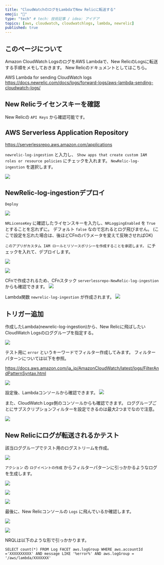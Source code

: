 ```yaml
---
title: "CloudWatchのログをLambdaでNew Relicに転送する"
emoji: "🌊"
type: "tech" # tech: 技術記事 / idea: アイデア
topics: [aws, cloudwatch, cloudwatchlogs, lambda, newrelic]
published: true
---
```


## このページについて
Amazon CloudWatch LogsのログをAWS Lambdaで、New RelicのLogsに転送する手順をメモしておきます。
New Relicのドキュメントとしてはこちら。

AWS Lambda for sending CloudWatch logs
https://docs.newrelic.com/docs/logs/forward-logs/aws-lambda-sending-cloudwatch-logs/

## New Relicライセンスキーを確認
New Relicの `API Keys` から確認可能です。

## AWS Serverless Application Repository
https://serverlessrepo.aws.amazon.com/applications

`newrelic-log-ingestion` と入力し、 `Show apps that create custom IAM roles or resource policies` にチェックを入れます。
`NewRelic-log-ingestion` を選択します。

![](/images/0eb335db136437/lambda_01.png)

## NewRelic-log-ingestionデプロイ
`Deploy`

![](/images/0eb335db136437/lambda_02.png)

`NRLicenseKey` に確認したライセンスキーを入力し、`NRLoggingEnabled` を `True` とすることを忘れずに。
デフォルト `false` なので忘れるとログ飛びません。
(ここで設定を忘れた場合は、後ほどCFnのパラメータを変えて反映させればOK)

`このアプリがカスタム IAM ロールとリソースポリシーを作成することを承認します。` にチェックを入れて、デプロイします。

![](/images/0eb335db136437/lambda_03.png)

![](/images/0eb335db136437/lambda_04.png)

CFnで作成されるため、CFnスタック `serverlessrepo-NewRelic-log-ingestion` からも確認できます。
![](/images/0eb335db136437/lambda_05.png)

Lambda関数 `newrelic-log-ingestion` が作成されます。
![](/images/0eb335db136437/lambda_06.png)

## トリガー追加
作成したLambda(newrelic-log-ingestion)から、New Relicに飛ばしたいCloudWatch Logsのロググループを指定する。

![](/images/0eb335db136437/trigger_01.png)

テスト用に `error` というキーワードでフィルター作成してみます。
フィルターパターンについては以下を参照。

https://docs.aws.amazon.com/ja_jp/AmazonCloudWatch/latest/logs/FilterAndPatternSyntax.html

![](/images/0eb335db136437/trigger_02.png)

設定後、Lambdaコンソールから確認できます。
![](/images/0eb335db136437/trigger_03.png)

また、CloudWatch Logs側のコンソールからも確認できます。
ロググループごとにサブスクリプションフィルターを設定できるのは最大2つまでなので注意。

![](/images/0eb335db136437/trigger_04.png)

## New Relicにログが転送されるかテスト

該当ロググループでテスト用のログストリームを作成。

![](/images/0eb335db136437/log_01.png)

`アクション` の `ログイベントの作成` からフィルターパターンに引っかかるようなログを生成します。

![](/images/0eb335db136437/log_02.png)

![](/images/0eb335db136437/log_03.png)

![](/images/0eb335db136437/log_04.png)

最後に、New Relicコンソールの `Logs` に飛んでいるか確認します。

![](/images/0eb335db136437/newrelic_01.png)

![](/images/0eb335db136437/newrelic_02.png)

NRQLは以下のような形で引っかかります。

```
SELECT count(*) FROM Log FACET aws.logGroup WHERE aws.accountId ='XXXXXXXXXX' AND message LIKE '%error%' AND aws.logGroup = '/aws/lambda/XXXXXXX'
```
